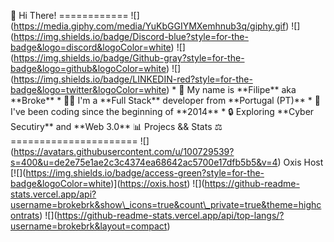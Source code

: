 👋 Hi There! ============ !\[\](https://media.giphy.com/media/YuKbGGIYMXemhnub3q/giphy.gif) !\[\](https://img.shields.io/badge/Discord-blue?style=for-the-badge&logo=discord&logoColor=white) !\[\](https://img.shields.io/badge/Github-gray?style=for-the-badge&logo=github&logoColor=white) !\[\](https://img.shields.io/badge/LINKEDIN-red?style=for-the-badge&logo=twitter&logoColor=white) * 👑 My name is \*\*Filipe\*\* aka \*\*Broke\*\* * 🧑‍🦰 I'm a \*\*Full Stack\*\* developer from \*\*Portugal (PT)\*\* * 🌿 I've been coding since the beginning of \*\*2014\*\* * 🔒 Exploring \*\*Cyber Secutiry\*\* and \*\*Web 3.0\*\* 📊 Projecs && Stats ⚖️ ====================== !\[\](https://avatars.githubusercontent.com/u/100729539?s=400&u=de2e75e1ae2c3c4374ea68642ac5700e17dfb5b5&v=4) Oxis Host \[!\[\](https://img.shields.io/badge/access-green?style=for-the-badge&logoColor=white)\](https://oxis.host) !\[\](https://github-readme-stats.vercel.app/api?username=brokebrk&show\_icons=true&count\_private=true&theme=highcontrats) !\[\](https://github-readme-stats.vercel.app/api/top-langs/?username=brokebrk&layout=compact)
